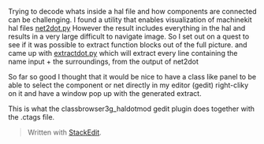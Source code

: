 
Trying to decode whats inside a hal file and how components are connected can be
challenging.
I found a utility that enables visualization of machinekit hal files [net2dot.py](http://emergent.unpythonic.net/01174426278) 
However the result includes everything in the hal and results in a very large difficult to navigate image.
So I set out on a quest to see if it was possible to extract function blocks out of the full picture.
and came up with [extractdot.py](https://github.com/the-snowwhite/classbrowser3g_haldotmod/blob/master/browserwidget-3g/classbrowser3g/extractdot.py) which will extract every line containing the name input + the surroundings, from the output of net2dot

So far so good I thought that it would be nice to have a class like panel to be able to select the component or net directly in my editor (gedit) right-cliky on it and have a window pop up with the generated extract.

This is what the classbrowser3g_haldotmod gedit plugin does together with the .ctags file.
 
> Written with [StackEdit](https://stackedit.io/).
